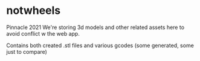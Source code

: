 # notwheels
Pinnacle 2021
We're storing 3d models and other related assets here to avoid conflict w the web app.

Contains both created .stl files and various gcodes (some generated, some just to compare)
